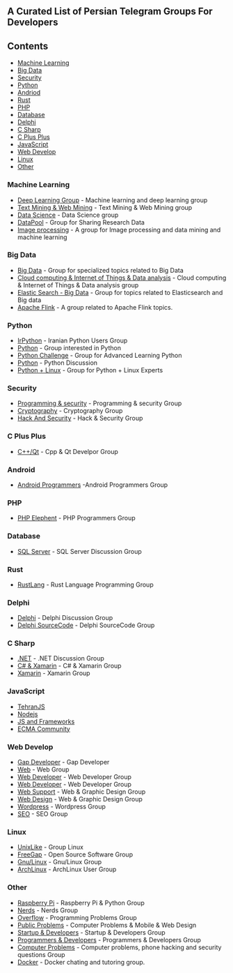 ## A Curated List of Persian Telegram Groups For Developers
## Contents
 - [Machine Learning](#machine-learning)
 - [Big Data](#big-data)
 - [Security](#security)
 - [Python](#python)
 - [Andriod](#android)
 - [Rust](#Rustlang)
 - [PHP](#php)
 - [Database](#database)
 - [Delphi](#delphi)
 - [C Sharp](#c-sharp)
 - [C Plus Plus](#c-plus-plus)
 - [JavaScript](#javascript)
 - [Web Develop](#web-develop)
 - [Linux](#linux)
 - [Other](#other)

### Machine Learning
 - [Deep Learning Group](https://telegram.me/joinchat/Ba_oHz3_zWPo9CzLKoquvw) - Machine learning and deep learning group
 - [Text Mining & Web Mining](https://telegram.me/joinchat/BCuwFj7gB2aeH_76bNz5dQ) - Text Mining & Web Mining group
 - [Data Science](https://telegram.me/joinchat/CVZpEj0EaiNQ47bY-4ko5g) - Data Science group
 - [DataPool](https://telegram.me/joinchat/BEtl7zy6mdKn6qOsgGYMfg) - Group for Sharing Research Data
 - [Image processing](https://telegram.me/joinchat/Bm-SgUELJ355MOKYgoDXrg) - A group for Image processing and data mining and machine learning

### Big Data
 - [Big Data](https://telegram.me/joinchat/A7SgeDuzptdo9zhyJV7MVA) - Group for specialized topics related to Big Data
 - [Cloud computing & Internet of Things & Data analysis](https://telegram.me/joinchat/Dgpq2T9U20xQA_mIryMTgQ) - Cloud computing & Internet of Things & Data analysis group 
 - [Elastic Search - Big Data](https://telegram.me/joinchat/CMy3yEFBnXWTyweNv_gc4Q) - Group for topics related to Elasticsearch and Big data
 - [Apache Flink](https://telegram.me/joinchat/CMy3yEBTEZz2JJlj4PjfVA) - A group related to Apache Flink topics.


### Python
 - [IrPython](https://telegram.me/joinchat/BFAsrj2D5okEHzEZfhuTpw) - Iranian Python Users Group
 - [Python](https://telegram.me/joinchat/BR1mSTwSfWdmkxmyF4Gpig) - Group interested in Python
 - [Python Challenge](https://telegram.me/pythonchallenge) - Group for Advanced Learning Python
 - [Python](https://t.me/joinchat/HHAUWk16aSvttxZ_su11mg) - Python Discussion
 - [Python + Linux](https://t.me/joinchat/ClyM2j9QzOiYfJkHkgrMxQ) - Group for Python + Linux Experts
 
  
### Security
 - [Programming & security](http://t.me/joinchat/FQbLclBaqOffs8EGi0JUQg) - Programming & security Group
 - [Cryptography](https://t.me/joinchat/Bi883BH1gstrrfsxssdu7g) - Cryptography Group
 - [Hack And Security](https://telegram.me/joinchat/AAAAAEJOCEXl-fny4Pml1A) - Hack & Security Group
### C Plus Plus
 - [C++/Qt](https://telegram.me/joinchat/BY6MdD8zELnu-u4vy6mxvg) - Cpp & Qt Develpor Group

### Android
 - [Android Programmers](https://telegram.me/joinchat/DmIcnUAm-a935cJumBkMmg) -Android Programmers Group

### PHP
 - [PHP Elephent](https://t.me/joinchat/BlYEGT9D614i8VhQW-N7SA) - PHP Programmers Group

### Database
 - [SQL Server](https://t.me/joinchat/AAAAAEE8KHTCfN_K9xAE-g) - SQL Server Discussion Group 
 
### Rust
- [RustLang](https://t.me/joinchat/Al7JHw3UCQmYMuvAxxkWBw) - Rust Language Programming Group

### Delphi
 - [Delphi](https://telegram.me/joinchat/Bia5cD6E3fj8di6UgAxvSw) - Delphi Discussion Group
 - [Delphi SourceCode](https://telegram.me/joinchat/Bvjv_j9Ra3U6gQFk9Ek2Lw) - Delphi SourceCode Group

### C Sharp
 - [.NET](https://telegram.me/joinchat/AjZjNTzwymqmrz9HY2BCzw) - .NET Discussion Group
 - [C# & Xamarin](https://telegram.me/joinchat/BOKswEFe0LV4o8LxXZTnYA) - C# & Xamarin Group
 - [Xamarin](https://t.me/joinchat/IlKL1hEtjzLOWarPIVry1A) - Xamarin Group
 
### JavaScript
 - [TehranJS](https://t.me/joinchat/AAAAADuurksaUzYjKNFtpA)
 - [Nodejs](https://t.me/joinchat/AAAAAD52tBIWQ0HATnkCYA)
 - [JS and Frameworks](https://t.me/joinchat/AAAAAD7vWhnurtn1U0_RHA)
 - [ECMA Community](https://t.me/joinchat/FfvXeUQU_fiPDX2yRlnD4w)

### Web Develop 
 - [Gap Developer](https://t.me/joinchat/GsMlLBAEbANpcQx7v86Pgg) - Gap Developer
 - [Web](https://t.me/joinchat/BhhZM0zUOcqv8Flt5w_kTw) - Web Group 
 - [Web Developer](https://telegram.me/joinchat/BaoJETxRxmPG3mV96OkcBg) - Web Developer Group 
 - [Web Developer](https://t.me/joinchat/AAAAAEP6OBxMfDTR9o_VAQ) - Web Developer Group 
 - [Web Support](https://telegram.me/joinchat/Amapzzu5N7KU9l8i9biQVw) - Web & Graphic Design Group
 - [Web Design](https://t.me/joinchat/BhhZM0Qo_kBc92EJ279h3w) - Web & Graphic Design Group
 - [Wordpress](https://telegram.me/joinchat/A5G0xDwGOy5X8cNmGJexrA) - Wordpress Group 
 - [SEO](https://t.me/joinchat/BhJ3RxHm5bAjWUmR-G9UBA) - SEO Group 
### Linux
 - [UnixLike](https://telegram.me/joinchat/CXY-8UBLZqxDL96KpNx4aA) - Group Linux
 - [FreeGap](https://t.me/joinchat/AgXFOD86p1nhiaC0HB1wrg) - Open Source Software Group
 - [Gnu/Linux](https://t.me/joinchat/AgXFOERWlsLvJqxWYlrBqQ) - Gnu/Linux Group
 - [ArchLinux](https://t.me/joinchat/HkrxrEL0r7LHZulhhc36KQ) - ArchLinux User Group
 
### Other
 - [Raspberry Pi](https://t.me/joinchat/D1ZmYU5n_GYLkGBr_VUi5g) - Raspberry Pi & Python Group
 - [Nerds](https://t.me/joinchat/AAAAAD2_t1mRKSuEAja3iw) - Nerds Group
 - [Overflow](https://t.me/joinchat/AAAAAD2_t1mRKSuEAja3iw) - Programming Problems Group
 - [Public Problems](https://t.me/joinchat/FosWWE0N2h1zytXOpNKKdw) - Computer Problems & Mobile & Web Design
 - [Startup & Developers](https://telegram.me/joinchat/Cp3i8T4nWz-mlpCNbtRXmw) - Startup & Developers Group
 - [Programmers & Developers](https://telegram.me/joinchat/CtLPQz1zgxeC4Xtw9fU6YA) - Programmers & Developers Group 
 - [Computer Problems](https://telegram.me/joinchat/BMmX7j6aLeL7favbNOMCHQ) - Computer problems, phone hacking and security questions Group 
 - [Docker](https://telegram.me/joinchat/DBSHvj6Jmd0FYWfhyvrnvw) - Docker chating and tutoring group.
